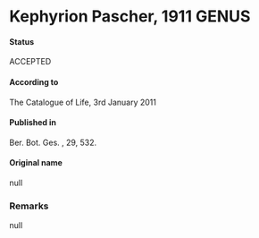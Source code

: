 Kephyrion Pascher, 1911 GENUS
=======

#### Status
ACCEPTED

#### According to
The Catalogue of Life, 3rd January 2011

#### Published in
Ber. Bot. Ges. , 29, 532.

#### Original name
null

### Remarks
null